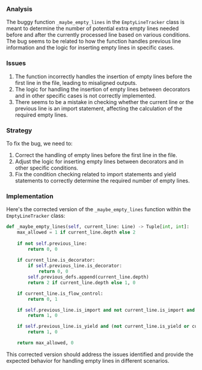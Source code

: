 ### Analysis
The buggy function `_maybe_empty_lines` in the `EmptyLineTracker` class is meant to determine the number of potential extra empty lines needed before and after the currently processed line based on various conditions. The bug seems to be related to how the function handles previous line information and the logic for inserting empty lines in specific cases.

### Issues
1. The function incorrectly handles the insertion of empty lines before the first line in the file, leading to misaligned outputs.
2. The logic for handling the insertion of empty lines between decorators and in other specific cases is not correctly implemented.
3. There seems to be a mistake in checking whether the current line or the previous line is an import statement, affecting the calculation of the required empty lines.

### Strategy
To fix the bug, we need to:
1. Correct the handling of empty lines before the first line in the file.
2. Adjust the logic for inserting empty lines between decorators and in other specific conditions.
3. Fix the condition checking related to import statements and yield statements to correctly determine the required number of empty lines.

### Implementation
Here's the corrected version of the `_maybe_empty_lines` function within the `EmptyLineTracker` class:

```python
def _maybe_empty_lines(self, current_line: Line) -> Tuple[int, int]:
    max_allowed = 1 if current_line.depth else 2
    
    if not self.previous_line:
        return 0, 0
    
    if current_line.is_decorator:
        if self.previous_line.is_decorator:
            return 0, 0
        self.previous_defs.append(current_line.depth)
        return 2 if current_line.depth else 1, 0

    if current_line.is_flow_control:
        return 0, 1

    if self.previous_line.is_import and not current_line.is_import and current_line.depth == self.previous_line.depth:
        return 1, 0

    if self.previous_line.is_yield and (not current_line.is_yield or current_line.depth != self.previous_line.depth):
        return 1, 0

    return max_allowed, 0
```

This corrected version should address the issues identified and provide the expected behavior for handling empty lines in different scenarios.